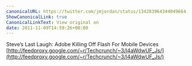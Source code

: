 ```yaml
---
canonicalURL: https://twitter.com/jmjordan/status/134283964344049664
ShowCanonicalLink: true
CanonicalLinkText: View original on
date: 2011-11-09T14:59:26+00:00
---
```

Steve’s Last Laugh: Adobe Killing Off Flash For Mobile Devices [http://feedproxy.google.com/~r/Techcrunch/~3/l4aWdwUF_Js/](http://feedproxy.google.com/~r/Techcrunch/~3/l4aWdwUF_Js/)